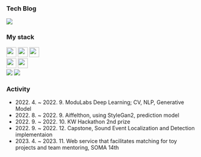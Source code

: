 <div>
<h3>Tech Blog</h3>
  <a href="https://jujemu.tistory.com/"><img src="https://img.shields.io/badge/tistory-F05138?style=for-the-badge&logo=Tistory&logoColor=white"></a>

<p>
  <h3>My stack</h3>
  <img src="https://img.shields.io/badge/Spring-68BD45?style=for-the-badge&logo=spring&logoColor=white" height=26px>
  <img src="https://img.shields.io/badge/JUNIT5-25A162?style=for-the-badge&logo=junit5&logoColor=white" height=26px>
  <img src="https://img.shields.io/badge/AWS-FF6F00?style=for-the-badge&logo=amazonaws&logoColor=white" height=26px> 
  <br> 
  
  <img src="https://img.shields.io/badge/mySQL-3776AB?style=for-the-badge&logo=Mysql&logoColor=white" height=26px>
  <img src="https://img.shields.io/badge/redis-DC382D?style=for-the-badge&logo=redis&logoColor=white" height=26px>
  <br>

  <img src="https://img.shields.io/badge/Docker-0092E6?style=for-the-badge&logo=Docker&logoColor=white">
  <img src="https://img.shields.io/badge/jenkins-D24939?style=for-the-badge&logo=jenkins&logoColor=white">
</p>

<h3>Activity</h3>
<ul> 
  <li>2022. 4. ~ 2022. 9. ModuLabs Deep Learning; CV, NLP, Generative Model</li>
  <li>2022. 8. ~ 2022. 9. Aiffelthon, using StyleGan2, prediction model</li>
  <li>2022. 9. ~ 2022. 10. KW Hackathon 2nd prize</li>
  <li>2022. 9. ~ 2022. 12. Capstone, Sound Event Localization and Detection implementaion</li>
  <li>2023. 4. ~ 2023. 11. Web service that facilitates matching for toy projects and team mentoring, SOMA 14th</li>
 </ul>
</div>
 
